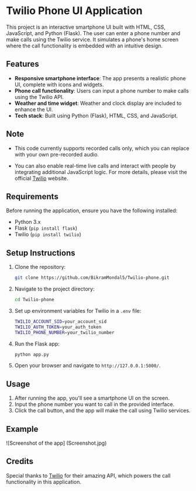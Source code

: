# Twilio Phone UI Application

This project is an interactive smartphone UI built with HTML, CSS, JavaScript, and Python (Flask). The user can enter a phone number and make calls using the Twilio service. It simulates a phone's home screen where the call functionality is embedded with an intuitive design.

## Features

- **Responsive smartphone interface**: The app presents a realistic phone UI, complete with icons and widgets.
- **Phone call functionality**: Users can input a phone number to make calls using the Twilio API. 
- **Weather and time widget**: Weather and clock display are included to enhance the UI.
- **Tech stack**: Built using Python (Flask), HTML, CSS, and JavaScript.

## Note

- This code currently supports recorded calls only, which you can replace with your own pre-recorded audio.

- You can also enable real-time live calls and interact with people by integrating additional JavaScript logic. For more details, please visit the official  [Twilio](https://www.twilio.com/) website.

## Requirements

Before running the application, ensure you have the following installed:

- Python 3.x
- Flask (`pip install flask`)
- Twilio (`pip install twilio`)

## Setup Instructions

1. Clone the repository:
    ```bash
    git clone https://github.com/BikramMondal5/Twilio-phone.git
    ```
2. Navigate to the project directory:
    ```bash
    cd Twilio-phone
    ```
3. Set up environment variables for Twilio in a `.env` file:
    ```bash
    TWILIO_ACCOUNT_SID=your_account_sid
    TWILIO_AUTH_TOKEN=your_auth_token
    TWILIO_PHONE_NUMBER=your_twilio_number
    ```
4. Run the Flask app:
    ```bash
    python app.py
    ```
5. Open your browser and navigate to `http://127.0.0.1:5000/`.

## Usage

1. After running the app, you'll see a smartphone UI on the screen.
2. Input the phone number you want to call in the provided interface.
3. Click the call button, and the app will make the call using Twilio services.

## Example

![Screenshot of the app]
(Screenshot.jpg)

## Credits

Special thanks to [Twilio](https://www.twilio.com/) for their amazing API, which powers the call functionality in this application.

